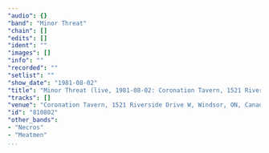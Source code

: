 ```yaml
---
"audio": {}
"band": "Minor Threat"
"chain": []
"edits": []
"ident": ""
"images": []
"info": ""
"recorded": ""
"setlist": ""
"show_date": "1981-08-02"
"title": "Minor Threat (live, 1981-08-02: Coronation Tavern, 1521 Riverside Drive W, Windsor, ON, Canada)"
"tracks": []
"venue": "Coronation Tavern, 1521 Riverside Drive W, Windsor, ON, Canada"
"id": "810802"
"other_bands":
- "Necros"
- "Meatmen"
...
```


